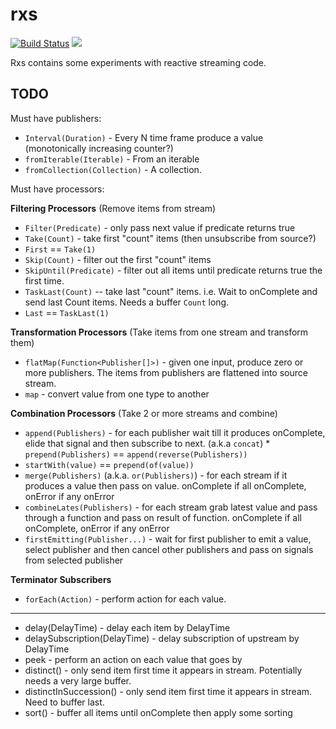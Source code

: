 # rxs

[![Build Status](https://secure.travis-ci.org/realityforge-experiments/rxs.png?branch=master)](http://travis-ci.org/realityforge-experiments/rxs)
[<img src="https://img.shields.io/maven-central/v/org.realityforge.rxs/rxs.svg?label=latest%20release"/>](http://search.maven.org/#search%7Cga%7C1%7Cg%3A%22org.realityforge.rxs%22%20a%3A%22rxs%22)

Rxs contains some experiments with reactive streaming code.


## TODO

Must have publishers:
* `Interval(Duration)` - Every N time frame produce a value (monotonically increasing counter?)
* `fromIterable(Iterable)` - From an iterable
* `fromCollection(Collection)` - A collection.

Must have processors:

**Filtering Processors** (Remove items from stream)

* `Filter(Predicate)` - only pass next value if predicate returns true
* `Take(Count)` - take first "count" items (then unsubscribe from source?)
* `First` == `Take(1)`
* `Skip(Count)` - filter out the first "count" items
* `SkipUntil(Predicate)` - filter out all items until predicate returns true the first time.
* `TaskLast(Count)` -- take last "count" items. i.e. Wait to onComplete and send last Count items. Needs a buffer `Count` long.
* `Last` == `TaskLast(1)`

**Transformation Processors** (Take items from one stream and transform them)

* `flatMap(Function<Publisher[]>)` - given one input, produce zero or more publishers. The items from publishers are flattened into source stream.
* `map` - convert value from one type to another

**Combination Processors** (Take 2 or more streams and combine)

* `append(Publishers)` - for each publisher wait till it produces onComplete, elide that signal and then
                       subscribe to next. (a.k.a `concat`)
*` prepend(Publishers)` == `append(reverse(Publishers))`
* `startWith(value)` == `prepend(of(value))`
* `merge(Publishers)` (a.k.a. `or(Publishers)`) - for each stream if it produces a value then pass on value. onComplete if all onComplete, onError if any onError
* `combineLates(Publishers)` - for each stream grab latest value and pass through a function and pass on result of function. onComplete if all onComplete, onError if any onError
* `firstEmitting(Publisher...)` - wait for first publisher to emit a value, select publisher and then cancel other publishers and pass on signals from selected publisher

**Terminator Subscribers**

* `forEach(Action)` - perform action for each value.

-----

* delay(DelayTime) - delay each item by DelayTime
* delaySubscription(DelayTime) - delay subscription of upstream by DelayTime
* peek - perform an action on each value that goes by
* distinct() - only send item first time it appears in stream. Potentially needs a very large buffer.
* distinctInSuccession() - only send item first time it appears in stream. Need to buffer last.
* sort() - buffer all items until onComplete then apply some sorting
